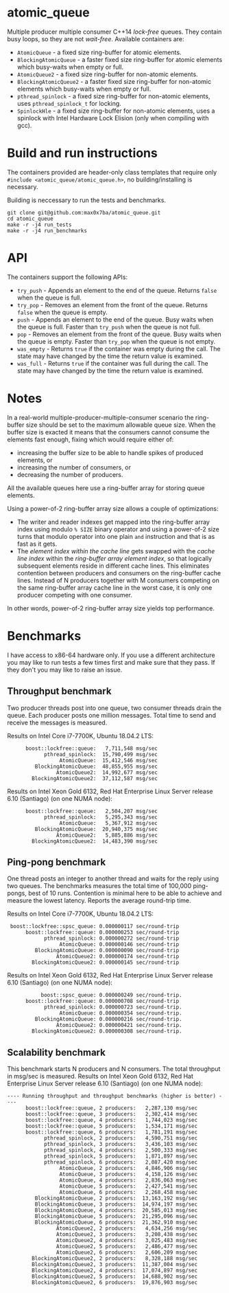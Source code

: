# atomic_queue
Multiple producer multiple consumer C++14 *lock-free* queues. They contain busy loops, so they are not *wait-free*.
Available containers are:
* `AtomicQueue` - a fixed size ring-buffer for atomic elements.
* `BlockingAtomicQueue` - a faster fixed size ring-buffer for atomic elements which busy-waits when empty or full.
* `AtomicQueue2` - a fixed size ring-buffer for non-atomic elements.
* `BlockingAtomicQueue2` - a faster fixed size ring-buffer for non-atomic elements which busy-waits when empty or full.
* `pthread_spinlock` - a fixed size ring-buffer for non-atomic elements, uses `pthread_spinlock_t` for locking.
* `SpinlockHle` - a fixed size ring-buffer for non-atomic elements, uses a spinlock with Intel Hardware Lock Elision (only when compiling with gcc).

# Build and run instructions
The containers provided are header-only class templates that require only `#include <atomic_queue/atomic_queue.h>`, no building/installing is necessary.

Building is neccessary to run the tests and benchmarks.

```
git clone git@github.com:max0x7ba/atomic_queue.git
cd atomic_queue
make -r -j4 run_tests
make -r -j4 run_benchmarks
```

# API
The containers support the following APIs:
* `try_push` - Appends an element to the end of the queue. Returns `false` when the queue is full.
* `try_pop` - Removes an element from the front of the queue. Returns `false` when the queue is empty.
* `push` - Appends an element to the end of the queue. Busy waits when the queue is full. Faster than `try_push` when the queue is not full.
* `pop` - Removes an element from the front of the queue. Busy waits when the queue is empty. Faster than `try_pop` when the queue is not empty.
* `was_empty` - Returns `true` if the container was empty during the call. The state may have changed by the time the return value is examined.
* `was_full` - Returns `true` if the container was full during the call. The state may have changed by the time the return value is examined.

# Notes
In a real-world multiple-producer-multiple-consumer scenario the ring-buffer size should be set to the maximum allowable queue size. When the buffer size is exacted it means that the consumers cannot consume the elements fast enough, fixing which would require either of:

* increasing the buffer size to be able to handle spikes of produced elements, or
* increasing the number of consumers, or
* decreasing the number of producers.

All the available queues here use a ring-buffer array for storing queue elements.

Using a power-of-2 ring-buffer array size allows a couple of optimizations:

* The writer and reader indexes get mapped into the ring-buffer array index using modulo `% SIZE` binary operator and using a power-of-2 size turns that modulo operator into one plain `and` instruction and that is as fast as it gets.
* The *element index within the cache line* gets swapped with the *cache line index* within the *ring-buffer array element index*, so that logically subsequent elements reside in different cache lines. This eliminates contention between producers and consumers on the ring-buffer cache lines. Instead of N producers together with M consumers competing on the same ring-buffer array cache line in the worst case, it is only one producer competing with one consumer.

In other words, power-of-2 ring-buffer array size yields top performance.

# Benchmarks
I have access to x86-64 hardware only. If you use a different architecture you may like to run tests a few times first and make sure that they pass. If they don't you may like to raise an issue.

## Throughput benchmark
Two producer threads post into one queue, two consumer threads drain the queue. Each producer posts one million messages. Total time to send and receive the messages is measured.

Results on Intel Core i7-7700K, Ubuntu 18.04.2 LTS:
```
      boost::lockfree::queue:   7,711,548 msg/sec
            pthread_spinlock:  15,790,499 msg/sec
                 AtomicQueue:  15,412,546 msg/sec
         BlockingAtomicQueue:  48,855,955 msg/sec
                AtomicQueue2:  14,992,677 msg/sec
        BlockingAtomicQueue2:  37,112,587 msg/sec
```

Results on Intel Xeon Gold 6132, Red Hat Enterprise Linux Server release 6.10 (Santiago) (on one NUMA node):
```
      boost::lockfree::queue:   2,504,207 msg/sec
            pthread_spinlock:   5,295,343 msg/sec
                 AtomicQueue:   5,367,912 msg/sec
         BlockingAtomicQueue:  20,940,375 msg/sec
                AtomicQueue2:   5,885,886 msg/sec
        BlockingAtomicQueue2:  14,483,390 msg/sec
```
## Ping-pong benchmark
One thread posts an integer to another thread and waits for the reply using two queues. The benchmarks measures the total time of 100,000 ping-pongs, best of 10 runs. Contention is minimal here to be able to achieve and measure the lowest latency. Reports the average round-trip time.

Results on Intel Core i7-7700K, Ubuntu 18.04.2 LTS:
```
 boost::lockfree::spsc_queue: 0.000000117 sec/round-trip
      boost::lockfree::queue: 0.000000253 sec/round-trip
            pthread_spinlock: 0.000000272 sec/round-trip
                 AtomicQueue: 0.000000146 sec/round-trip
         BlockingAtomicQueue: 0.000000090 sec/round-trip
                AtomicQueue2: 0.000000174 sec/round-trip
        BlockingAtomicQueue2: 0.000000145 sec/round-trip
```

Results on Intel Xeon Gold 6132, Red Hat Enterprise Linux Server release 6.10 (Santiago) (on one NUMA node):
```
           boost::spsc_queue: 0.000000249 sec/round-trip.
      boost::lockfree::queue: 0.000000708 sec/round-trip
            pthread_spinlock: 0.000000723 sec/round-trip.
                 AtomicQueue: 0.000000354 sec/round-trip.
         BlockingAtomicQueue: 0.000000216 sec/round-trip.
                AtomicQueue2: 0.000000421 sec/round-trip.
        BlockingAtomicQueue2: 0.000000308 sec/round-trip.
```

## Scalability benchmark
This benchmark starts N producers and N consumers. The total throughput in msg/sec is measured.
Results on Intel Xeon Gold 6132, Red Hat Enterprise Linux Server release 6.10 (Santiago) (on one NUMA node):
```
---- Running throughput and throughput benchmarks (higher is better) ----
      boost::lockfree::queue, 2 producers:   2,287,130 msg/sec
      boost::lockfree::queue, 3 producers:   2,302,414 msg/sec
      boost::lockfree::queue, 4 producers:   1,744,023 msg/sec
      boost::lockfree::queue, 5 producers:   1,534,171 msg/sec
      boost::lockfree::queue, 6 producers:   1,781,191 msg/sec
            pthread_spinlock, 2 producers:   4,590,751 msg/sec
            pthread_spinlock, 3 producers:   3,436,103 msg/sec
            pthread_spinlock, 4 producers:   2,500,333 msg/sec
            pthread_spinlock, 5 producers:   1,871,897 msg/sec
            pthread_spinlock, 6 producers:   2,087,420 msg/sec
                 AtomicQueue, 2 producers:   4,846,906 msg/sec
                 AtomicQueue, 3 producers:   4,158,126 msg/sec
                 AtomicQueue, 4 producers:   2,836,063 msg/sec
                 AtomicQueue, 5 producers:   2,427,541 msg/sec
                 AtomicQueue, 6 producers:   2,268,458 msg/sec
         BlockingAtomicQueue, 2 producers:  13,163,192 msg/sec
         BlockingAtomicQueue, 3 producers:  14,974,197 msg/sec
         BlockingAtomicQueue, 4 producers:  20,585,013 msg/sec
         BlockingAtomicQueue, 5 producers:  21,295,096 msg/sec
         BlockingAtomicQueue, 6 producers:  21,362,910 msg/sec
                AtomicQueue2, 2 producers:   4,634,256 msg/sec
                AtomicQueue2, 3 producers:   3,208,438 msg/sec
                AtomicQueue2, 4 producers:   3,025,483 msg/sec
                AtomicQueue2, 5 producers:   2,486,477 msg/sec
                AtomicQueue2, 6 producers:   2,606,209 msg/sec
        BlockingAtomicQueue2, 2 producers:   8,328,188 msg/sec
        BlockingAtomicQueue2, 3 producers:  11,387,004 msg/sec
        BlockingAtomicQueue2, 4 producers:  17,074,897 msg/sec
        BlockingAtomicQueue2, 5 producers:  14,688,902 msg/sec
        BlockingAtomicQueue2, 6 producers:  19,876,903 msg/sec
